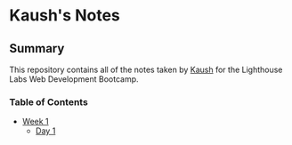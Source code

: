 # Kaush's Notes

## Summary

This repository contains all of the notes taken by [Kaush](https://github.com/kaushjonna) for the Lighthouse Labs Web Development Bootcamp.

### Table of Contents

* [Week 1](/Week_1)
  * [Day 1](/Week_1/Day_1)
